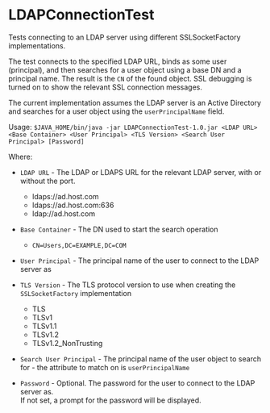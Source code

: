 # LDAPConnectionTest
Tests connecting to an LDAP server using different SSLSocketFactory implementations.

The test connects to the specified LDAP URL, binds as some user (principal), and then 
searches for a user object using a base DN and a principal name. The result is the `CN` of 
the found object. SSL debugging is turned on to show the relevant SSL connection messages. 
  
The current implementation assumes the LDAP server is an Active Directory and searches for 
a user object using the `userPrincipalName` field.  

Usage:
 `$JAVA_HOME/bin/java -jar LDAPConnectionTest-1.0.jar <LDAP URL> <Base Container> <User Principal> <TLS Version> <Search User Principal> [Password]`
 
 Where: 
 
 * `LDAP URL` - The LDAP or LDAPS URL for the relevant LDAP server, with or without the port.
   * ldaps://ad.host.com
   * ldaps://ad.host.com:636
   * ldap://ad.host.com
 
 * `Base Container` - The DN used to start the search operation
   * `CN=Users,DC=EXAMPLE,DC=COM`
 
 * `User Principal` - The principal name of the user to connect to the LDAP server as
 
 * `TLS Version` - The TLS protocol version to use when creating the `SSLSocketFactory` implementation
   * TLS
   * TLSv1
   * TLSv1.1
   * TLSv1.2
   * TLSv1.2_NonTrusting
  
 * `Search User Principal` - The principal name of the user object to search for - 
 the attribute to match on is `userPrincipalName`
 
 * `Password` - Optional. The password for the user to connect to the LDAP server as.  
 If not set, a prompt for the password will be displayed. 
 
 
